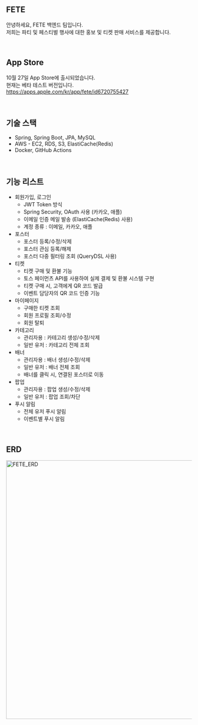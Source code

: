 FETE
---
안녕하세요, FETE 백엔드 팀입니다.<br>
저희는 파티 및 페스티벌 행사에 대한 홍보 및 티켓 판매 서비스를 제공합니다.

</br>

App Store
---
10월 27일 App Store에 출시되었습니다.</br>
현재는 베타 테스트 버전입니다. </br>
https://apps.apple.com/kr/app/fete/id6720755427

</br>

기술 스택
---
- Spring, Spring Boot, JPA, MySQL
- AWS - EC2, RDS, S3, ElastiCache(Redis)
- Docker, GitHub Actions

</br>

기능 리스트
---
- 회원가입, 로그인
  - JWT Token 방식
  - Spring Security, OAuth 사용 (카카오, 애플)
  - 이메일 인증 메일 발송 (ElastiCache(Redis) 사용)
  - 계정 종류 : 이메일, 카카오, 애플
- 포스터
  - 포스터 등록/수정/삭제
  - 포스터 관심 등록/해제
  - 포스터 다중 필터링 조회 (QueryDSL 사용)
- 티켓
  - 티켓 구매 및 환불 기능
  - 토스 페이먼츠 API를 사용하여 실제 결제 및 환불 시스템 구현
  - 티켓 구매 시, 고객에게 QR 코드 발급
  - 이벤트 담당자의 QR 코드 인증 기능
- 마이페이지
  - 구매한 티켓 조회
  - 회원 프로필 조회/수정
  - 회원 탈퇴
- 카테고리
  - 관리자용 : 카테고리 생성/수정/삭제
  - 일반 유저 : 카테고리 전체 조회
- 배너
  - 관리자용 : 배너 생성/수정/삭제
  - 일반 유저 : 배너 전체 조회
  - 배너를 클릭 시, 연결된 포스터로 이동
- 팝업
  - 관리자용 : 팝업 생성/수정/삭제
  - 일반 유저 : 팝업 조회/차단
- 푸시 알림
  - 전체 유저 푸시 알림
  - 이벤트별 푸시 알림

</br>

ERD
---
<img src="https://github.com/user-attachments/assets/4ee1d694-a905-41aa-9299-dfe537af1c15" alt="FETE_ERD" width="700"/>
